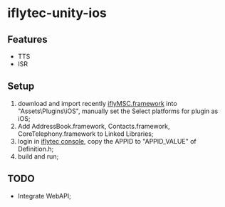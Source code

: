 # iflytec-unity-ios

## Features

- TTS
- ISR

## Setup

1. download and import recently [iflyMSC.framework](https://www.xfyun.cn/sdk/dispatcher) into "Assets\Plugins\iOS", manually set the Select platforms for plugin as iOS;
2. Add AddressBook.framework, Contacts.framework, CoreTelephony.framework to Linked Libraries;
3. login in [iflytec console](https://www.xfyun.cn/), copy the APPID to "APPID_VALUE" of Definition.h;
4. build and run;

## TODO

- Integrate WebAPI;
